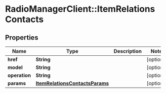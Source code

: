 # RadioManagerClient::ItemRelationsContacts

## Properties
Name | Type | Description | Notes
------------ | ------------- | ------------- | -------------
**href** | **String** |  | [optional] 
**model** | **String** |  | [optional] 
**operation** | **String** |  | [optional] 
**params** | [**ItemRelationsContactsParams**](ItemRelationsContactsParams.md) |  | [optional] 


